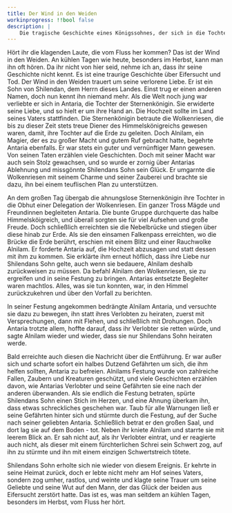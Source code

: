 ```yaml
---
title: Der Wind in den Weiden
workinprogress: !!bool false
description: |
    Die tragische Geschichte eines Königssohnes, der sich in die Tochter der Sternenkönigin verliebt.
---
```

Hört ihr die klagenden Laute, die vom Fluss her kommen? Das ist der Wind in den Weiden. An kühlen Tagen wie heute, besonders im Herbst, kann man ihn oft hören. Da ihr nicht von hier seid, nehme ich an, dass ihr seine Geschichte nicht kennt. Es ist eine traurige Geschichte über Eifersucht und Tod. Der Wind in den Weiden trauert um seine verlorene Liebe. Er ist ein Sohn von Shilendan, dem Herrn dieses Landes. Einst trug er einen anderen Namen, doch nun kennt ihn niemand mehr. Als die Welt noch jung war verliebte er sich in Antaria, die Tochter der Sternenkönigin. Sie erwiderte seine Liebe, und so hielt er um ihre Hand an. Die Hochzeit sollte im Land seines Vaters stattfinden. Die Sternenkönigin betraute die Wolkenriesen, die bis zu dieser Zeit stets treue Diener des Himmelskönigreichs gewesen waren, damit, ihre Tochter auf die Erde zu geleiten. Doch Alnilam, ein Magier, der es zu großer Macht und gutem Ruf gebracht hatte, begehrte Antaria ebenfalls. Er war stets ein guter und vernünftiger Mann gewesen. Von seinen Taten erzählen viele Geschichten. Doch mit seiner Macht war auch sein Stolz gewachsen, und so wurde er zornig über Antarias Ablehnung und missgönnte Shilendans Sohn sein Glück. Er umgarnte die Wolkenriesen mit seinem Charme und seiner Zauberei und brachte sie dazu, ihn bei einem teuflischen Plan zu unterstützen.

An dem großen Tag übergab die ahnungslose Sternenkönigin ihre Tochter in die Obhut einer Delegation der Wolkenriesen. Ein ganzer Tross Mägde und Freundinnen begleiteten Antaria. Die bunte Gruppe durchquerte das halbe Himmelsköigreich, und überall sorgten sie für viel Aufsehen und große Freude. Doch schließlich erreichten sie die Nebelbrücke und stiegen über diese hinab zur Erde. Als sie den einsamen Falkenpass erreichten, wo die Brücke die Erde berührt, erschien mit einem Blitz und einer Rauchwolke Alnilam. Er forderte Antaria auf, die Hochzeit abzusagen und statt dessen mit ihm zu kommen. Sie erklärte ihm erneut höflich, dass ihre Liebe nur Shilendans Sohn gelte, auch wenn sie bedauere, Alnilam deshalb zurückweisen zu müssen. Da befahl Alnilam den Wolkenriesen, sie zu ergreifen und in seine Festung zu bringen. Antarias entsetzte Begleiter waren machtlos. Alles, was sie tun konnten, war, in den Himmel zurückzukehren und über den Vorfall zu berichten.

In seiner Festung angekommen bedrängte Alnilam Antaria, und versuchte sie dazu zu bewegen, ihn statt ihres Verlobten zu heiraten, zuerst mit Versprechungen, dann mit Flehen, und schließlich mit Drohungen. Doch Antaria trotzte allem, hoffte darauf, dass ihr Verlobter sie retten würde, und sagte Alnilam wieder und wieder, dass sie nur Shilendans Sohn heiraten werde.

Bald erreichte auch diesen die Nachricht über die Entführung. Er war außer sich und scharte sofort ein halbes Dutzend Gefährten um sich, die ihm helfen sollten, Antaria zu befreien. Alnilams Festung wurde von zahlreiche Fallen, Zaubern und Kreaturen geschützt, und viele Geschichten erzählen davon, wie Antarias Verlobter und seine Gefährten sie eine nach der anderen überwanden. Als sie endlich die Festung betraten, spürte Shilendans Sohn einen Stich im Herzen, und eine Ahnung überkam ihn, dass etwas schreckliches geschehen war. Taub für alle Warnungen ließ er seine Gefährten hinter sich und stürmte durch die Festung, auf der Suche nach seiner geliebten Antaria. Schließlich betrat er den großen Saal, und dort lag sie auf dem Boden - tot. Neben ihr kniete Alnilam und starrte sie mit leerem Blick an. Er sah nicht auf, als ihr Verlobter eintrat, und er reagierte auch nicht, als dieser mit einem fürchterlichen Schrei sein Schwert zog, auf ihn zu stürmte und ihn mit einem einzigen Schwertstreich tötete.

Shilendans Sohn erholte sich nie wieder von diesem Ereignis. Er kehrte in seine Heimat zurück, doch er lebte nicht mehr am Hof seines Vaters, sondern zog umher, rastlos, und weinte und klagte seine Trauer um seine Geliebte und seine Wut auf den Mann, der das Glück der beiden aus Eifersucht zerstört hatte. Das ist es, was man seitdem an kühlen Tagen, besonders im Herbst, vom Fluss her hört.
